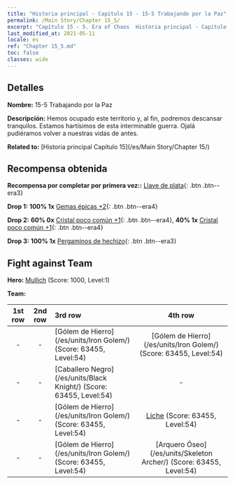 ```yaml
---
title: "Historia principal - Capítulo 15 - 15-5 Trabajando por la Paz"
permalink: /Main Story/Chapter 15_5/
excerpt: "Capítulo 15 - 5. Era of Chaos  Historia principal - Capítulo 15_5. 15-5 Trabajando por la Paz"
last_modified_at: 2021-05-11
locale: es
ref: "Chapter 15_5.md"
toc: false
classes: wide
---
```


## Detalles

 **Nombre:** 15-5 Trabajando por la Paz

 **Descripción:** Hemos ocupado este territorio y, al fin, podremos descansar tranquilos. Estamos hartísimos de esta interminable guerra. Ojalá pudiéramos volver a nuestras vidas de antes.

 **Related to:** [Historia principal Capítulo 15](/es/Main Story/Chapter 15/)

## Recompensa obtenida

 **Recompensa por completar por primera vez::** [Llave de plata](/ItemsES/con_693/){: .btn .btn--era3}

 **Drop 1:** **100% 1x** [Gemas épicas +2](/ItemsES/mat_51/){: .btn .btn--era4}

 **Drop 2:** **60% 0x** [Cristal poco común +1](/ItemsES/mat_45/){: .btn .btn--era4}, **40% 1x** [Cristal poco común +1](/ItemsES/mat_45/){: .btn .btn--era4}

 **Drop 3:** **100% 1x** [Pergaminos de hechizo](/ItemsES/con_694/){: .btn .btn--era3}


## Fight against Team
 **Hero:** [Mullich](/es/heroes/Mullich/) (Score: 1000, Level:1)

 **Team:**


  | 1st row | 2nd row | 3rd row | 4th row |
  |:----:|:----:|:----|:----:|
  | - | - | [Gólem de Hierro](/es/units/Iron Golem/) (Score: 63455, Level:54)  | [Gólem de Hierro](/es/units/Iron Golem/) (Score: 63455, Level:54)  |
  | - | - | [Caballero Negro](/es/units/Black Knight/) (Score: 63455, Level:54)  | - |
  | - | - | [Gólem de Hierro](/es/units/Iron Golem/) (Score: 63455, Level:54)  | [Liche](/es/units/Lich/) (Score: 63455, Level:54)  |
  | - | - | [Gólem de Hierro](/es/units/Iron Golem/) (Score: 63455, Level:54)  | [Arquero Óseo](/es/units/Skeleton Archer/) (Score: 63455, Level:54)  |


